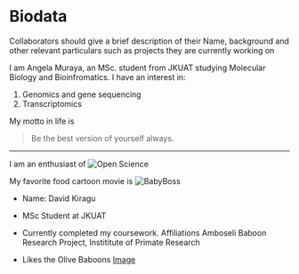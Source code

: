 # Biodata
Collaborators should give a brief description of their Name, background and other relevant particulars such as projects they are currently working on


I am Angela Muraya, an MSc. student from JKUAT studying Molecular Biology and Bioinfromatics. I have an interest in:
1. Genomics and gene sequencing
2. Transcriptomics

My motto in life is
> Be the best version of yourself always.

----
 I am an enthusiast of 
 ![Open Science](https://spoman-os.org/wp-content/uploads/2017/11/OPEN-SCIENCE_logo_FINAL.png)

My favorite food cartoon movie is ![BabyBoss](https://1645110239.rsc.cdn77.org/image/f330x470/q80/mm/been/movies15690/posters/the-boss-baby.20190201000000.jpg)

- Name: David Kiragu
- MSc Student at JKUAT
- Currently completed my coursework. 
Affiliations Amboseli Baboon Research Project, Instititute of Primate Research

- Likes the Olive Baboons [Image](https://amboselibaboons.nd.edu/assets/72459/506x/dsc_2400.jpg)


